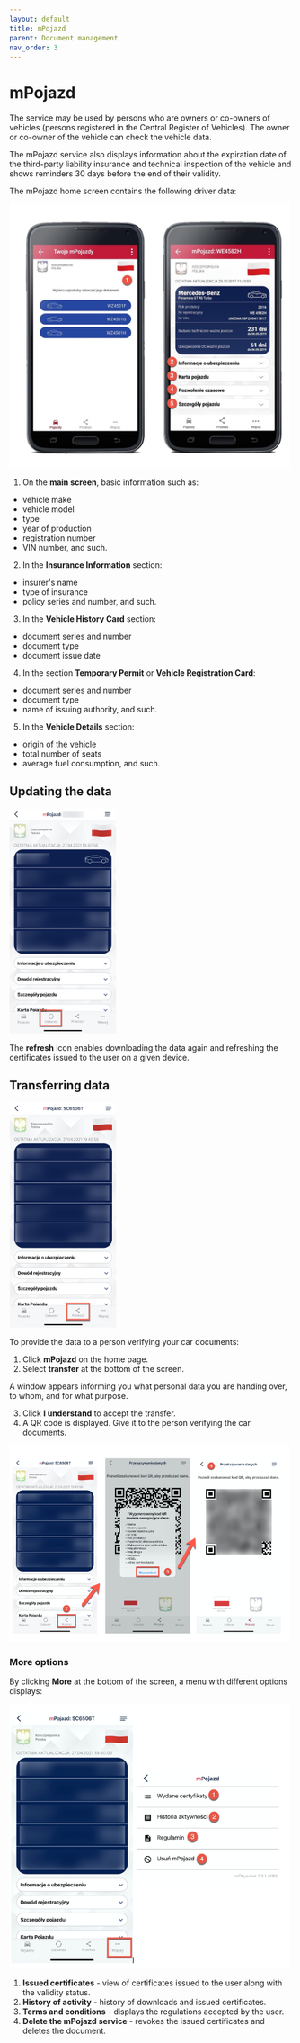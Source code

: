 ```yaml
---
layout: default
title: mPojazd
parent: Document management
nav_order: 3
---
```

 
# mPojazd


The service may be used by persons who are owners or co-owners of vehicles (persons registered in the Central Register of Vehicles). The owner or co-owner of the vehicle can check the vehicle data. 

The mPojazd service also displays information about the expiration date of the third-party liability insurance and technical inspection of the vehicle and shows reminders 30 days before the end of their validity. 

The mPojazd home screen contains the following driver data:

<img src=".././assets/images/mpojazd2.jpeg" width="500">

1. On the **main screen**, basic information such as:
- vehicle make
- vehicle model
- type
- year of production
- registration number
- VIN number, and such.

2. In the **Insurance Information** section:
- insurer's name
- type of insurance
- policy series and number, and such.

3. In the **Vehicle History Card** section:
- document series and number
- document type 
- document issue date 

4. In the section **Temporary Permit** or **Vehicle Registration Card**:
- document series and number
- document type
- name of issuing authority, and such.

5. In the **Vehicle Details** section:
- origin of the vehicle
- total number of seats
- average fuel consumption, and such.


## Updating the data

<img src=".././assets/images/pojupdate.jpg" width="190" height="400">

The **refresh** icon enables downloading the data again and refreshing the certificates issued to the user on a given device. 

## Transferring data 

<img src=".././assets/images/pojtransfer.jpg" width="190" height="400">

To provide the data to a person verifying your car documents:
1. Click **mPojazd** on the home page.
2. Select **transfer** at the bottom of the screen.

A window appears informing you what personal data you are handing over, to whom, and for what purpose.

3. Click **I understand** to accept the transfer.
4. A QR code is displayed. Give it to the person verifying the car documents.

<img src=".././assets/images/pojatransfer.png" width="500">

### More options

By clicking **More** at the bottom of the screen, a menu with different options displays:

<img src=".././assets/images/pojahistoria.png" width="500">

1. **Issued certificates** - view of certificates issued to the user along with the validity status.
2. **History of activity** - history of downloads and issued certificates.
3. **Terms and conditions** - displays the regulations accepted by the user.
6. **Delete the mPojazd service** - revokes the issued certificates and deletes the document. 